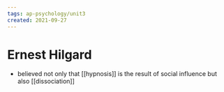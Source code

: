 ```yaml
---
tags: ap-psychology/unit3 
created: 2021-09-27
---
```


# Ernest Hilgard

- believed not only that [[hypnosis]] is the result of social influence but also [[dissociation]] 

